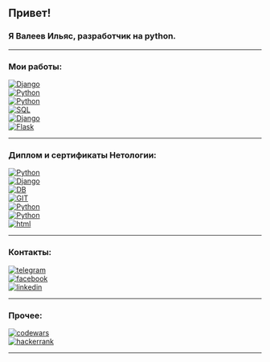 ## Привет!  

### Я **Валеев Ильяс**, разработчик на python.  
---
### Мои работы:  
[![Django](https://img.shields.io/badge/-Дипломный_проект_"API_сервис_заказа_товаров_для_розничных_сетей"-white?style=social&logo=Django&logoColor=black)](https://github.com/heymaker279/python-final-diplom)  
[![Python](https://img.shields.io/badge/-Курсовой_проект_"Резервное_копирование_файлов_на_яндекс_диск"-white?style=social&logo=python)](https://github.com/heymaker279/Final_homework_of_course)  
[![Python](https://img.shields.io/badge/-Командный_курсовой_проект_"VK_Bot_Vkinder_на_python"-white?style=social&logo=python)](https://github.com/heymaker279/adpy-team-diplom-main_26_may_2022)  
[![SQL](https://img.shields.io/badge/-Домашние_работы_"Базы_данных_для_python_разработчиков"-white?style=social&logo=Postgresql)](https://github.com/heymaker279/heymaker279/blob/master/links/db.md)  
[![Django](https://img.shields.io/badge/-Домашние_работы_по_курсу_"django"-white?style=social&logo=Django&logoColor=black)](https://github.com/heymaker279/heymaker279/blob/master/links/django.md)  
[![Flask](https://img.shields.io/badge/-Домашние_работы_"flask,_asyncio,_aiohttp,_docker,_docker_compose,_celery"-white?style=social&logo=Flask&logoColor=black)](https://github.com/heymaker279/heymaker279/blob/master/links/web.md)

---
### Диплом и сертификаты Нетологии:

[![Python](https://img.shields.io/badge/-Диплом_о_профессиональной_переподготовке-white?style=social&logo=Python)](https://github.com/heymaker279/heymaker279/blob/master/certificates/Диплом%20Валеев%20Ильяс%20ПП%209786.pdf)  
[![Django](https://img.shields.io/badge/-Django:_создание_функциональных_веб_приложений-white?style=social&logo=Django&logoColor=black)](https://github.com/heymaker279/heymaker279/blob/master/certificates/Django.pdf)  
[![DB](https://img.shields.io/badge/-Базы_данных_для_Python_разработчиков-white?style=social&logo=Postgresql)](https://github.com/heymaker279/heymaker279/blob/master/certificates/Базы%20данных%20для%20Pyhon%20разработчиков.pdf)  
[![GIT](https://img.shields.io/badge/-Git:_система_контроля_версий-white?style=social&logo=GIT)](https://github.com/heymaker279/heymaker279/blob/master/certificates/GIT%20-%20система%20контроля%20версий.pdf)  
[![Python](https://img.shields.io/badge/-Профессиональная_работа_с_Python-white?style=social&logo=Python)](https://github.com/heymaker279/heymaker279/blob/master/certificates/Профессиональная%20работа%20с%20Python.pdf)  
[![Python](https://img.shields.io/badge/-Основы_языка_программирования_Python-white?style=social&logo=Python)](https://github.com/heymaker279/heymaker279/blob/master/certificates/основы%20языка%20программирования.pdf)  
[![html](https://img.shields.io/badge/-Основы_верстки_сайта-white?style=social&logo=HTML5)](https://github.com/heymaker279/heymaker279/blob/master/certificates/Основы%20верстки%20сайта.pdf)

---
### Контакты:

[![telegram](https://img.shields.io/badge/-Telegram-white?style=social&logo=telegram)](https://t.me/heymaker279)  
[![facebook](https://img.shields.io/badge/-Facebook-white?style=social&logo=facebook)](https://www.facebook.com/profile.php?id=100004753351439)  
[![linkedin](https://img.shields.io/badge/-linkedin-white?style=social&logo=linkedin&logoColor=blue)](https://www.linkedin.com/in/%D0%B8%D0%BB%D1%8C%D1%8F%D1%81-%D0%B2%D0%B0%D0%BB%D0%B5%D0%B5%D0%B2-8b893025a/)

---
### <h3>Прочее:</h3>
[![codewars](https://img.shields.io/badge/-codewars-white?style=social&logo=codewars&logoColor=red)](https://www.codewars.com/users/heymaker279)  
[![hackerrank](https://img.shields.io/badge/-hackerrank-white?style=social&logo=hackerrank&logoColor=darkgreen)](https://www.hackerrank.com/heymaker279)

---
